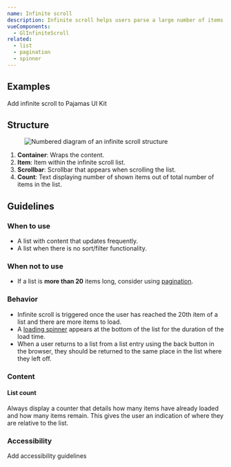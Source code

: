 ```yaml
---
name: Infinite scroll
description: Infinite scroll helps users parse a large number of items by breaking up lists and distributing the results.
vueComponents:
  - GlInfiniteScroll
related:
  - list
  - pagination
  - spinner
---
```



## Examples

<example-display  example-name="infinite-scroll-basic"></example-display>

<example-display  example-name="infinite-scroll-with-finite-total-items"></example-display>

<example-display  example-name="infinite-scroll-small-fetched-items"></example-display>

<example-display  example-name="infinite-scroll-large-fetched-items"></example-display>

<example-display  example-name="infinite-scroll-all-items"></example-display>

<todo>Add infinite scroll to Pajamas UI Kit</todo>

## Structure

<figure class="figure" role="figure" aria-label="Infinite scroll structure">
  <img class="figure-img" src="/img/infinite-scroll-structure.svg" alt="Numbered diagram of an infinite scroll structure" role="img" />
</figure>

1. **Container**: Wraps the content.
1. **Item**: Item within the infinite scroll list.
1. **Scrollbar**: Scrollbar that appears when scrolling the list.
1. **Count**: Text displaying number of shown items out of total number of items in the list.

## Guidelines

### When to use

- A list with content that updates frequently. 
- A list when there is no sort/filter functionality. 

### When not to use

- If a list is **more than 20** items long, consider using [pagination](/components/pagination).

### Behavior

- Infinite scroll is triggered once the user has reached the 20th item of a list and there are more items to load. 
- A [loading spinner](/components/spinner) appears at the bottom of the list for the duration of the load time.
- When a user returns to a list from a list entry using the back button in the browser, they should be returned to the same place in the list where they left off.

### Content

#### List count

Always display a counter that details how many items have already loaded and how many items remain. This gives the user an indication of where they are relative to the list.

### Accessibility

<todo>Add accessibility guidelines</todo>
